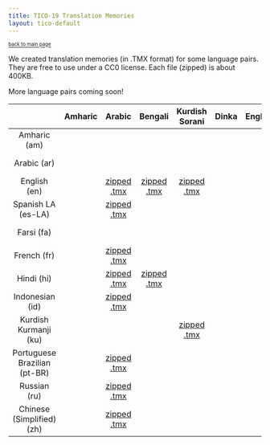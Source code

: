 ```yaml
---
title: TICO-19 Translation Memories
layout: tico-default
---
```


<sup><sub>[back to main page](index.html) </sub></sup>


We created translation memories (in .TMX format) for some language pairs.
They are free to use under a CC0 license.
Each file (zipped) is about 400KB.

More language pairs coming soon!

|    | Amharic | Arabic | Bengali | Kurdish Sorani | Dinka | English | Spanish LA | Farsi | French | Nigerian Fulfulde | Hausa | Hindi | Indonesian | Khmer (Central) | Kanuri | Kurdish Kurmanji  | Luganda | Lingala | Marathi | Malay | Myanmar | Nepali | Nuer | Oromo | Dari | Portuguese Brazilian | Pashto | Russian | Kinyarwanda | Somali | Swahili | Tamil | Tigrinya | Tagalog | Urdu | Chinese (Simplified) | Zulu |
| :---: | :---: | :---: | :---: | :---: | :---: | :---: | :---: | :---: | :---: | :---: | :---: | :---: | :---: | :---: | :---: | :---: | :---: | :---: | :---: | :---: | :---: | :---: | :---: | :---: | :---: | :---: | :---: | :---: | :---: | :---: | :---: | :---: | :---: | :---: | :---: | :---: | :---: | 
| Amharic (am) |   |  |  |  |  |  |  |  |  |  |  |  |  |  |  |  |  |  |  |  |  |  |  | [zipped .tmx](data/TM/am-om.tmx.zip) |  |  |  |  |  |  |  |  | [zipped .tmx](data/TM/am-ti.tmx.zip) |  |  |  |  |
| Arabic (ar) |   |  |  |  |  |  | [zipped .tmx](data/TM/ar-es-LA.tmx.zip) |  | [zipped .tmx](data/TM/ar-fr.tmx.zip) |  |  | [zipped .tmx](data/TM/ar-hi.tmx.zip) | [zipped .tmx](data/TM/ar-id.tmx.zip) |  |  |  |  |  |  |  |  |  |  |  |  | [zipped .tmx](data/TM/ar-pt-BR.tmx.zip) |  | [zipped .tmx](data/TM/ar-ru.tmx.zip) |  |  |  |  |  |  |  | [zipped .tmx](data/TM/ar-zh.tmx.zip) |  |
| English (en) |   | [zipped .tmx](data/TM/en-ar.tmx.zip) | [zipped .tmx](data/TM/en-bn.tmx.zip) | [zipped .tmx](data/TM/en-ckb.tmx.zip) |  |  | [zipped .tmx](data/TM/en-es-LA.tmx.zip) | [zipped .tmx](data/TM/en-fa.tmx.zip) | [zipped .tmx](data/TM/en-fr.tmx.zip) |  | [zipped .tmx](data/TM/en-ha.tmx.zip) | [zipped .tmx](data/TM/en-hi.tmx.zip) | [zipped .tmx](data/TM/en-id.tmx.zip) |  |  | [zipped .tmx](data/TM/en-ku.tmx.zip) | [zipped .tmx](data/TM/en-lg.tmx.zip) | [zipped .tmx](data/TM/en-ln.tmx.zip) | [zipped .tmx](data/TM/en-mr.tmx.zip) | [zipped .tmx](data/TM/en-ms.tmx.zip) | [zipped .tmx](data/TM/en-my.tmx.zip) | [zipped .tmx](data/TM/en-ne.tmx.zip) |  | [zipped .tmx](data/TM/en-om.tmx.zip) | [zipped .tmx](data/TM/en-prs.tmx.zip) | [zipped .tmx](data/TM/en-pt-BR.tmx.zip) |  | [zipped .tmx](data/TM/en-ru.tmx.zip) | [zipped .tmx](data/TM/en-rw.tmx.zip) | [zipped .tmx](data/TM/en-so.tmx.zip) | [zipped .tmx](data/TM/en-sw.tmx.zip) |  | [zipped .tmx](data/TM/en-ti.tmx.zip) | [zipped .tmx](data/TM/en-tl.tmx.zip) | [zipped .tmx](data/TM/en-ur.tmx.zip) | [zipped .tmx](data/TM/en-zh.tmx.zip) | [zipped .tmx](data/TM/en-zu.tmx.zip) |
| Spanish LA (es-LA) |   | [zipped .tmx](data/TM/es-LA-ar.tmx.zip) |  |  |  |  |  |  | [zipped .tmx](data/TM/es-LA-fr.tmx.zip) |  |  | [zipped .tmx](data/TM/es-LA-hi.tmx.zip) | [zipped .tmx](data/TM/es-LA-id.tmx.zip) |  |  |  |  |  |  |  |  |  |  |  |  | [zipped .tmx](data/TM/es-LA-pt-BR.tmx.zip) |  | [zipped .tmx](data/TM/es-LA-ru.tmx.zip) |  |  |  |  |  |  |  | [zipped .tmx](data/TM/es-LA-zh.tmx.zip) |  |
| Farsi (fa) |   |  |  |  |  |  |  |  |  |  |  |  |  |  |  |  |  |  |  |  |  |  |  |  | [zipped .tmx](data/TM/fa-prs.tmx.zip) |  |  |  |  |  |  |  |  |  |  |  |  |
| French (fr) |   | [zipped .tmx](data/TM/fr-ar.tmx.zip) |  |  |  |  | [zipped .tmx](data/TM/fr-es-LA.tmx.zip) |  |  |  |  | [zipped .tmx](data/TM/fr-hi.tmx.zip) | [zipped .tmx](data/TM/fr-id.tmx.zip) |  |  |  | [zipped .tmx](data/TM/fr-lg.tmx.zip) | [zipped .tmx](data/TM/fr-ln.tmx.zip) |  |  |  |  |  |  |  | [zipped .tmx](data/TM/fr-pt-BR.tmx.zip) |  | [zipped .tmx](data/TM/fr-ru.tmx.zip) | [zipped .tmx](data/TM/fr-rw.tmx.zip) |  | [zipped .tmx](data/TM/fr-sw.tmx.zip) |  |  |  |  | [zipped .tmx](data/TM/fr-zh.tmx.zip) | [zipped .tmx](data/TM/fr-zu.tmx.zip) |
| Hindi (hi) |   | [zipped .tmx](data/TM/hi-ar.tmx.zip) | [zipped .tmx](data/TM/hi-bn.tmx.zip) |  |  |  | [zipped .tmx](data/TM/hi-es-LA.tmx.zip) |  | [zipped .tmx](data/TM/hi-fr.tmx.zip) |  |  |  | [zipped .tmx](data/TM/hi-id.tmx.zip) |  |  |  |  |  | [zipped .tmx](data/TM/hi-mr.tmx.zip) |  |  |  |  |  |  | [zipped .tmx](data/TM/hi-pt-BR.tmx.zip) |  | [zipped .tmx](data/TM/hi-ru.tmx.zip) |  |  |  |  |  |  | [zipped .tmx](data/TM/hi-ur.tmx.zip) | [zipped .tmx](data/TM/hi-zh.tmx.zip) |  |
| Indonesian (id) |   | [zipped .tmx](data/TM/id-ar.tmx.zip) |  |  |  |  | [zipped .tmx](data/TM/id-es-LA.tmx.zip) |  | [zipped .tmx](data/TM/id-fr.tmx.zip) |  |  | [zipped .tmx](data/TM/id-hi.tmx.zip) |  |  |  |  |  |  |  |  |  |  |  |  |  | [zipped .tmx](data/TM/id-pt-BR.tmx.zip) |  | [zipped .tmx](data/TM/id-ru.tmx.zip) |  |  |  |  |  |  |  | [zipped .tmx](data/TM/id-zh.tmx.zip) |  |
| Kurdish Kurmanji  (ku) |   |  |  | [zipped .tmx](data/TM/ku-ckb.tmx.zip) |  |  |  |  |  |  |  |  |  |  |  |  |  |  |  |  |  |  |  |  |  |  |  |  |  |  |  |  |  |  |  |  |  |
| Portuguese Brazilian (pt-BR) |   | [zipped .tmx](data/TM/pt-BR-ar.tmx.zip) |  |  |  |  | [zipped .tmx](data/TM/pt-BR-es-LA.tmx.zip) |  | [zipped .tmx](data/TM/pt-BR-fr.tmx.zip) |  |  | [zipped .tmx](data/TM/pt-BR-hi.tmx.zip) | [zipped .tmx](data/TM/pt-BR-id.tmx.zip) |  |  |  |  |  |  |  |  |  |  |  |  |  |  | [zipped .tmx](data/TM/pt-BR-ru.tmx.zip) |  |  |  |  |  |  |  | [zipped .tmx](data/TM/pt-BR-zh.tmx.zip) |  |
| Russian (ru) |   | [zipped .tmx](data/TM/ru-ar.tmx.zip) |  |  |  |  | [zipped .tmx](data/TM/ru-es-LA.tmx.zip) |  | [zipped .tmx](data/TM/ru-fr.tmx.zip) |  |  | [zipped .tmx](data/TM/ru-hi.tmx.zip) | [zipped .tmx](data/TM/ru-id.tmx.zip) |  |  |  |  |  |  |  |  |  |  |  |  | [zipped .tmx](data/TM/ru-pt-BR.tmx.zip) |  |  |  |  |  |  |  |  |  | [zipped .tmx](data/TM/ru-zh.tmx.zip) |  |
| Chinese (Simplified) (zh) |   | [zipped .tmx](data/TM/zh-ar.tmx.zip) |  |  |  |  | [zipped .tmx](data/TM/zh-es-LA.tmx.zip) |  | [zipped .tmx](data/TM/zh-fr.tmx.zip) |  |  | [zipped .tmx](data/TM/zh-hi.tmx.zip) | [zipped .tmx](data/TM/zh-id.tmx.zip) |  |  |  |  |  |  |  |  |  |  |  |  | [zipped .tmx](data/TM/zh-pt-BR.tmx.zip) |  | [zipped .tmx](data/TM/zh-ru.tmx.zip) |  |  |  |  |  |  |  |  |  |